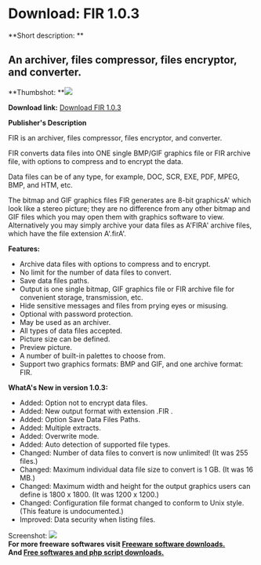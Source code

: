 # Download: FIR 1.0.3

**Short description: **

## An archiver, files compressor, files encryptor, and converter.

  
**Thumbshot: **![](http://www.freewarefiles.com/screenshot/fir103_md.gif)   
  
**Download link:** [Download FIR 1.0.3](http://freesoftwares.boysofts.com/FIR_program_42116.html)  
  

**Publisher's Description**  
  

FIR is an archiver, files compressor, files encryptor, and converter.

FIR converts data files into ONE single BMP/GIF graphics file or FIR archive
file, with options to compress and to encrypt the data.

Data files can be of any type, for example, DOC, SCR, EXE, PDF, MPEG, BMP, and
HTM, etc.

The bitmap and GIF graphics files FIR generates are 8-bit graphicsA' which
look like a stereo picture; they are no difference from any other bitmap and
GIF files which you may open them with graphics software to view.
Alternatively you may simply archive your data files as A'FIRA' archive files,
which have the file extension A'.firA'.

**Features:**

  * Archive data files with options to compress and to encrypt. 
  * No limit for the number of data files to convert. 
  * Save data files paths. 
  * Output is one single bitmap, GIF graphics file or FIR archive file for convenient storage, transmission, etc. 
  * Hide sensitive messages and files from prying eyes or misusing. 
  * Optional with password protection. 
  * May be used as an archiver. 
  * All types of data files accepted. 
  * Picture size can be defined. 
  * Preview picture. 
  * A number of built-in palettes to choose from. 
  * Support two graphics formats: BMP and GIF, and one archive format: FIR. 

**WhatA's New in version 1.0.3:**

  * Added: Option not to encrypt data files. 
  * Added: New output format with extension .FIR . 
  * Added: Option Save Data Files Paths. 
  * Added: Multiple extracts. 
  * Added: Overwrite mode. 
  * Added: Auto detection of supported file types. 
  * Changed: Number of data files to convert is now unlimited! (It was 255 files.) 
  * Changed: Maximum individual data file size to convert is 1 GB. (It was 16 MB.) 
  * Changed: Maximum width and height for the output graphics users can define is 1800 x 1800. (It was 1200 x 1200.) 
  * Changed: Configuration file format changed to conform to Unix style. (This feature is undocumented.) 
  * Improved: Data security when listing files. 

  
  
Screenshot: ![](http://www.freewarefiles.com/screenshot/fir103.gif)  
**For more freeware softwares visit [Freeware software downloads.](http://freesoftwares.boysofts.com/)**   
**And [Free softwares and php script downloads.](http://www.boysofts.com/)**

